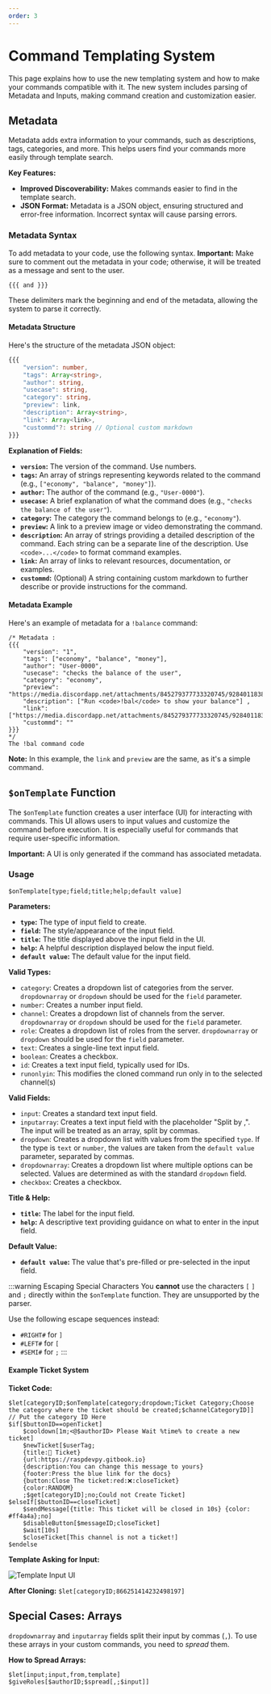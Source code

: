 ```yaml
---
order: 3
---
```

# Command Templating System

This page explains how to use the new templating system and how to make your commands compatible with it. The new system includes parsing of Metadata and Inputs, making command creation and customization easier.

## Metadata

Metadata adds extra information to your commands, such as descriptions, tags, categories, and more. This helps users find your commands more easily through template search.

**Key Features:**

*   **Improved Discoverability:** Makes commands easier to find in the template search.
*   **JSON Format:** Metadata is a JSON object, ensuring structured and error-free information.  Incorrect syntax will cause parsing errors.

### Metadata Syntax

To add metadata to your code, use the following syntax.  **Important:** Make sure to comment out the metadata in your code; otherwise, it will be treated as a message and sent to the user.

```
{{{ and }}}
```

These delimiters mark the beginning and end of the metadata, allowing the system to parse it correctly.

#### Metadata Structure

Here's the structure of the metadata JSON object:

```ts
{{{
    "version": number,
    "tags": Array<string>,
    "author": string,
    "usecase": string,
    "category": string,
    "preview": link,
    "description": Array<string>,
    "link": Array<link>,
    "custommd"?: string // Optional custom markdown
}}}
```

**Explanation of Fields:**

*   **`version`:**  The version of the command.  Use numbers.
*   **`tags`:** An array of strings representing keywords related to the command (e.g., `["economy", "balance", "money"]`).
*   **`author`:** The author of the command (e.g., `"User-0000"`).
*   **`usecase`:** A brief explanation of what the command does (e.g., `"checks the balance of the user"`).
*   **`category`:** The category the command belongs to (e.g., `"economy"`).
*   **`preview`:** A link to a preview image or video demonstrating the command.
*   **`description`:** An array of strings providing a detailed description of the command.  Each string can be a separate line of the description.  Use `<code>...</code>` to format command examples.
*   **`link`:** An array of links to relevant resources, documentation, or examples.
*   **`custommd`:** (Optional) A string containing custom markdown to further describe or provide instructions for the command.

#### Metadata Example

Here's an example of metadata for a `!balance` command:

```
/* Metadata :
{{{
    "version": "1",
    "tags": ["economy", "balance", "money"],
    "author": "User-0000",
    "usecase": "checks the balance of the user",
    "category": "economy",
    "preview": "https://media.discordapp.net/attachments/845279377733320745/928401183809364008/unknown.png",
    "description": ["Run <code>!bal</code> to show your balance"] ,
    "link": ["https://media.discordapp.net/attachments/845279377733320745/928401183809364008/unknown.png"],
    "custommd": ""
}}}
*/
The !bal command code
```

**Note:** In this example, the `link` and `preview` are the same, as it's a simple command.

## `$onTemplate` Function

The `$onTemplate` function creates a user interface (UI) for interacting with commands. This UI allows users to input values and customize the command before execution. It is especially useful for commands that require user-specific information.

**Important:** A UI is only generated if the command has associated metadata.

### Usage

```
$onTemplate[type;field;title;help;default value]
```

**Parameters:**

*   **`type`:** The type of input field to create.
*   **`field`:** The style/appearance of the input field.
*   **`title`:** The title displayed above the input field in the UI.
*   **`help`:** A helpful description displayed below the input field.
*   **`default value`:** The default value for the input field.

**Valid Types:**

*   `category`:  Creates a dropdown list of categories from the server. `dropdownarray` or `dropdown` should be used for the `field` parameter.
*   `number`: Creates a number input field.
*   `channel`: Creates a dropdown list of channels from the server. `dropdownarray` or `dropdown` should be used for the `field` parameter.
*   `role`: Creates a dropdown list of roles from the server. `dropdownarray` or `dropdown` should be used for the `field` parameter.
*   `text`: Creates a single-line text input field.
*   `boolean`: Creates a checkbox.
*   `id`: Creates a text input field, typically used for IDs.
*   `runonlyin`:  This modifies the cloned command run only in to the selected channel(s)

**Valid Fields:**

*   `input`: Creates a standard text input field.
*   `inputarray`: Creates a text input field with the placeholder "Split by ,". The input will be treated as an array, split by commas.
*   `dropdown`: Creates a dropdown list with values from the specified `type`. If the type is `text` or `number`, the values are taken from the `default value` parameter, separated by commas.
*   `dropdownarray`: Creates a dropdown list where multiple options can be selected.  Values are determined as with the standard `dropdown` field.
*   `checkbox`: Creates a checkbox.

**Title & Help:**

*   **`title`:** The label for the input field.
*   **`help`:** A descriptive text providing guidance on what to enter in the input field.

**Default Value:**

*   **`default value`:** The value that's pre-filled or pre-selected in the input field.

:::warning Escaping Special Characters
You **cannot** use the characters `[` `]` and `;` directly within the `$onTemplate` function. They are unsupported by the parser.

Use the following escape sequences instead:

*   `#RIGHT#` for `]`
*   `#LEFT#` for `[`
*   `#SEMI#` for `;`
:::

#### Example Ticket System

**Ticket Code:**

```
$let[categoryID;$onTemplate[category;dropdown;Ticket Category;Choose the category where the ticket should be created;$channelCategoryID]] // Put the category ID Here
$if[$buttonID==openTicket]
    $cooldown[1m;<@$authorID> Please Wait %time% to create a new ticket]
    $newTicket[$userTag;
    {title:🎫 Ticket}
    {url:https://raspdevpy.gitbook.io}
    {description:You can change this message to yours}
    {footer:Press the blue link for the docs}
    {button:Close The ticket:red:❌:closeTicket}
    {color:RANDOM}
    ;$get[categoryID];no;Could not Create Ticket]
$elseIf[$buttonID==closeTicket]
    $sendMessage[{title: This ticket will be closed in 10s} {color: #ff4a4a};no]
    $disableButton[$messageID;closeTicket]
    $wait[10s]
    $closeTicket[This channel is not a ticket!]
$endelse
```

**Template Asking for Input:**

![Template Input UI](https://i.ibb.co/LQnfhh3/image.png)

**After Cloning:** `$let[categoryID;866251414232498197]`

## Special Cases: Arrays

`dropdownarray` and `inputarray` fields split their input by commas (`,`).  To use these arrays in your custom commands, you need to *spread* them.

**How to Spread Arrays:**

```
$let[input;input,from,template]
$giveRoles[$authorID;$spread[,;$input]]
```
